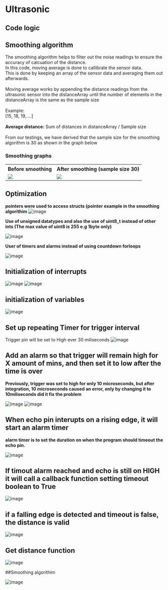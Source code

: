 # Ultrasonic
## Code logic
## Smoothing algorithm
The smoothing algorithm helps to filter out the noise readings to ensure the accuracy of calcuation of the distance.
<br>
In this code, moving average is done to callibrate the sensor data.
<br>
This is done by keeping an array of the sensor data and averaging them out afterwards.
<br><br>
Moving average works by appending the distance readings from the ultrasonic sensor into the distanceArray until the number of elements in the distanceArray is the same as the sample size
<br><br> Example:
<br>
[15, 18, 19,....]
<br><br>
<b>Average distance:</b> Sum of distances in distanceArray / Sample size
<br><br>
From our testings, we have derived that the sample size for the smoothing algorithm is 30 as shown in the graph below
### Smoothing graphs
<table>
<tr>
<th>
Before smoothing
</th>
<th>
After smoothing (sample size 30)
</th>
</tr>
<tr>
<td>
<img src=https://user-images.githubusercontent.com/112333943/204502769-818579af-8979-4dae-8e0a-8a508e683eb0.png>
</td>
<td>
<img src=https://user-images.githubusercontent.com/112333943/204502808-e01e0147-ee1a-429f-a40e-46f328430841.png>
</td>
</tr>
</table>





## Optimization

**pointers were used to access structs (pointer example in the smoothing algorithim**
![image](https://user-images.githubusercontent.com/92626804/204518718-3c48ed9d-710e-4cee-aeae-75d912302af5.png)

**Use of unsigned datatypes and also the use of uint8_t instead of other ints (The max value of uint8 is 255 e.g 1byte only)**

![image](https://user-images.githubusercontent.com/92626804/204518998-77ac5db9-0415-4c36-b052-5d98d021a639.png)

**User of timers and alarms instead of using countdown forloops**

![image](https://user-images.githubusercontent.com/92626804/204519245-49a14852-2d12-49f5-866f-9a495cbea3e7.png)

## Initialization of interrupts

![image](https://user-images.githubusercontent.com/92626804/204507955-8280d242-97c0-4547-bed3-e901b42d549b.png)
![image](https://user-images.githubusercontent.com/92626804/204506744-2df2bda9-4437-48f7-9471-2c51db176dc4.png)




## initialization of variables

![image](https://user-images.githubusercontent.com/92626804/204508233-096578d3-fcf5-4621-bd23-917f26999c17.png)


## Set up repeating Timer for trigger interval

Trigger pin will be set to High ever 30 miliseconds
![image](https://user-images.githubusercontent.com/92626804/204508473-13d8dcc3-639b-4d6a-9012-99852073f88d.png)


## Add an alarm so that trigger will remain high for X amount of mins, and then set it to low after the time is over

**Previously, trigger was set to high for only 10 microseconds, but after integration, 10 microseconds caused an error, only by
changing it to 10miliseconds did it fix the problem**

![image](https://user-images.githubusercontent.com/92626804/204509572-73c332cb-2e8b-4ed4-b132-3be1720295fa.png)
![image](https://user-images.githubusercontent.com/92626804/204510819-6bb30c63-87c7-4bec-9d50-39d5691c0d27.png)

## When echo pin interupts on a rising edge, it will start an alarm timer 
**alarm timer is to set the duration on when the program should timeout the echo pin.**

![image](https://user-images.githubusercontent.com/92626804/204511189-7c658796-dc7f-4f4a-9556-457c4637a3d9.png)


## If timout alarm reached and echo is still on HIGH it will call a callback function setting timeout boolean to True

![image](https://user-images.githubusercontent.com/92626804/204517755-c12d8b79-d257-4b3c-8ca4-0d4fdc408f95.png)


## if a falling edge is detected and timeout is false, the distance is valid

![image](https://user-images.githubusercontent.com/92626804/204518000-15802d7c-757b-4aa8-9552-c84aa82b337f.png)


## Get distance function
![image](https://user-images.githubusercontent.com/92626804/204518092-24f18d30-c8b4-4482-be1e-22224ad7a707.png)

##Smoothing algorithim

![image](https://user-images.githubusercontent.com/92626804/204518151-34979618-0b30-4ec2-b7e9-6a2d41001246.png)



